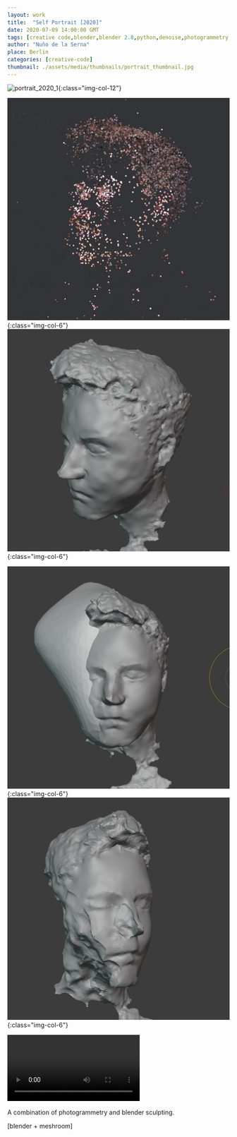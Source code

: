 ```yaml
---
layout: work
title:  "Self Portrait [2020]"
date: 2020-07-09 14:00:00 GMT
tags: [creative code,blender,blender 2.8,python,denoise,photogrammetry ,darktable,meshroom,organic,sculpture,portrait]
author: "Nuño de la Serna"
place: Berlin
categories: [creative-code]
thumbnail: ./assets/media/thumbnails/portrait_thumbnail.jpg
---
```


![portrait_2020_1](./assets/media/img/portrait_2020_1.jpg){:class="img-col-12"}

![portrait_2020_2](./assets/media/img/portrait_2020_2.jpg){:class="img-col-6"}![portrait_2020_3](./assets/media/img/portrait_2020_3.jpg){:class="img-col-6"}

![portrait_2020_4](./assets/media/img/portrait_2020_4.jpg){:class="img-col-6"}![portrait_2020_5](./assets/media/img/portrait_2020_5.jpg){:class="img-col-6"}

<video autoplay controls loop="loop">
   <source src="./assets/media/video/portrait_2020_optimized.mp4" type="video/mp4" />
</video>


A combination of photogrammetry and blender sculpting.

[blender + meshroom]